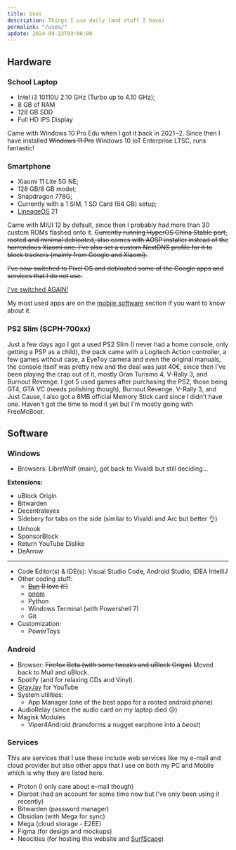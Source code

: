 ```yaml
---
title: Uses
description: Things I use daily (and stuff I have)
permalink: "/uses/"
update: 2024-09-13T03:06:00
---
```


## Hardware

### School Laptop

- Intel i3 10110U 2.10 GHz (Turbo up to 4.10 GHz);
- 8 GB of RAM
- 128 GB SDD
- Full HD IPS Display

Came with Windows 10 Pro Edu when I got it back in 2021~2. Since then I have installed ~~Windows 11 Pro~~ Windows 10 IoT Enterprise LTSC, runs fantastic!

### Smartphone

- Xiaomi 11 Lite 5G NE;
- 128 GB/8 GB model;
- Snapdragon 778G;
- Currently with a 1 SIM, 1 SD Card (64 GB) setup;
- [LineageOS](https://lineageos.org/) 21

Came with MIUI 12 by default, since then I probably had more than 30 custom ROMs flashed onto it. ~~Currently running HyperOS China Stable port, rooted and minimal debloated, also comes with AOSP installer instead of the horrendous Xiaomi one. I've also set a custom NextDNS profile for it to block trackers (mainly from Google and Xiaomi).~~

~~I've now switched to Pixel OS and debloated some of the Google apps and services that I do not use.~~

[I've switched AGAIN!](/blog/posts/2024/going-back-to-lineageos/)

My most used apps are on the [mobile software](#android) section if you want to know about it.

### PS2 Slim (SCPH-700xx)

Just a few days ago I got a used PS2 Slim (I never had a home console, only getting a PSP as a child), the pack came with a Logitech Action controller, a few games without case, a EyeToy camera and even the original manuals, the console itself was pretty new and the deal was just 40€, since then I've been playing the crap out of it, mostly Gran Turismo 4, V-Rally 3, and Burnout Revenge.
I got 5 used games after purchasing the PS2, those being GT4, GTA VC (needs polishing though), Burnout Revenge, V-Rally 3, and Just Cause, I also got a 8MB official Memory Stick card since I didn't have one.
Haven't got the time to mod it yet but I'm mostly going with FreeMcBoot.

## Software

### Windows

- Browsers: LibreWolf (main), got back to Vivaldi but still deciding...

**Extensions:**

- uBlock Origin
- Bitwarden
- Decentraleyes
- Sidebery for tabs on the side (similar to Vivaldi and Arc but better 👌)
- Unhook
- SponsorBlock
- Return YouTube Dislike
- DeArrow

---

- Code Editor(s) & IDE(s): Visual Studio Code, Android Studio, IDEA IntelliJ
- Other coding stuff:
  - ~~[Bun](https://bun.sh/) (I love it!)~~
  - [pnpm](https://pnpm.io/)
  - Python
  - Windows Terminal (with Powershell 7)
  - Git
- Customization:
  - PowerToys

### Android

- Browser: ~~Firefox Beta (with some tweaks and uBlock Origin)~~ Moved back to Mull and uBlock.
- Spotify (and for relaxing CDs and Vinyl).
- [GrayJay](https://grayjay.app/) for YouTube
- System utilities:
  - App Manager (one of the best apps for a rooted android phone)
- AudioRelay (since the audio card on my laptop died 😔)
- Magisk Modules
  - Viper4Android (transforms a nugget earphone into a _beast_)

### Services

This are services that I use these include web services like my e-mail and cloud provider but also other apps that I use on both my PC and Mobile which is why they are listed here.

- Proton (I only care about e-mail though)
- Disroot (had an account for some time now but I've only been using it recently)
- Bitwarden (password manager)
- Obsidian (with Mega for sync)
- Mega (cloud storage - E2EE)
- Figma (for design and mockups)
- Neocities (for hosting this website and [SurfScape](https://surfscape.neocities.org))
